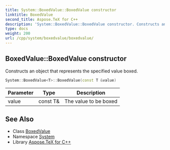 ```yaml
---
title: System::BoxedValue::BoxedValue constructor
linktitle: BoxedValue
second_title: Aspose.TeX for C++
description: 'System::BoxedValue::BoxedValue constructor. Constructs an object that represents the specified value boxed in C++.'
type: docs
weight: 200
url: /cpp/system/boxedvalue/boxedvalue/
---
```

## BoxedValue::BoxedValue constructor


Constructs an object that represents the specified value boxed.

```cpp
System::BoxedValue<T>::BoxedValue(const T &value)
```


| Parameter | Type | Description |
| --- | --- | --- |
| value | const T\& | The value to be boxed |

## See Also

* Class [BoxedValue](../)
* Namespace [System](../../)
* Library [Aspose.TeX for C++](../../../)
